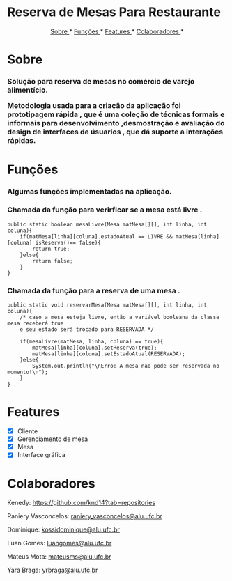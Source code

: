 # Reserva de Mesas Para Restaurante





<p align="center">
    <a href="#sobre">Sobre </a> *
    <a href="#funções"> Funções </a> *
    <a href="#features"> Features </a> *
    <a href="#colaboradores"> Colaboradores </a> *
</P>

# Sobre
<h3>
Solução para reserva de mesas no comércio de varejo alimentício.

Metodologia usada para a criação da aplicação foi prototipagem rápida , que é uma coleção de técnicas formais e informais para desenvolvimento ,desmostração e avaliação do design de interfaces de úsuarios , que dá suporte a interações rápidas.
</h3> 


# Funções

<h3>Algumas funções implementadas na aplicação.</h3>


<h3>Chamada da função para verirficar se a mesa está livre .</h3>


```
public static boolean mesaLivre(Mesa matMesa[][], int linha, int coluna){
    if(matMesa[linha][coluna].estadoAtual == LIVRE && matMesa[linha][coluna] isReserva()== false){
        return true;
    }else{
        return false;
    }
}
```

<h3>Chamada da função para a reserva de uma mesa .</h3>

```
public static void reservarMesa(Mesa matMesa[][], int linha, int coluna){
    /* caso a mesa esteja livre, então a variável booleana da classe mesa receberá true
    e seu estado será trocado para RESERVADA */

    if(mesaLivre(matMesa, linha, coluna) == true){ 
        matMesa[linha][coluna].setReserva(true);
        matMesa[linha][coluna].setEstadoAtual(RESERVADA);
    }else{
        System.out.println("\nErro: A mesa nao pode ser reservada no momento!\n");
    }
}

```

# Features
- [x] Cliente
- [x] Gerenciamento de mesa
- [x] Mesa
- [x] Interface gráfica

# Colaboradores

Kenedy: https://github.com/knd14?tab=repositories

Raniery Vasconcelos: raniery_vasconcelos@alu.ufc.br

Dominique: kossidominique@alu.ufc.br

Luan Gomes: luangomes@alu.ufc.br

Mateus Mota: mateusms@alu.ufc.br

Yara Braga: yrbraga@alu.ufc.br
